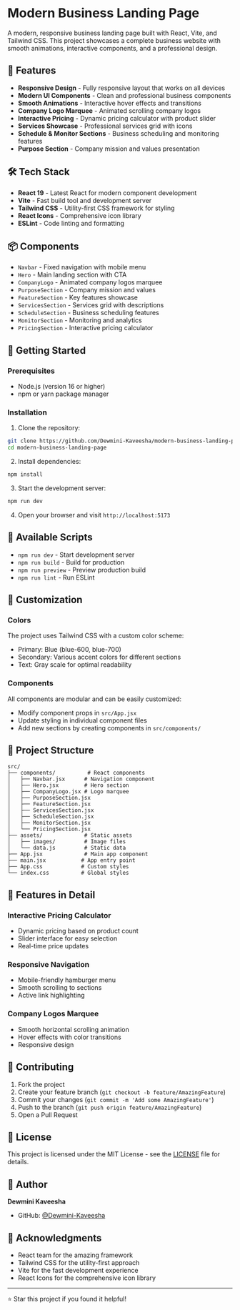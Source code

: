 # Modern Business Landing Page

A modern, responsive business landing page built with React, Vite, and Tailwind CSS. This project showcases a complete business website with smooth animations, interactive components, and a professional design.

## 🚀 Features

- **Responsive Design** - Fully responsive layout that works on all devices
- **Modern UI Components** - Clean and professional business components
- **Smooth Animations** - Interactive hover effects and transitions
- **Company Logo Marquee** - Animated scrolling company logos
- **Interactive Pricing** - Dynamic pricing calculator with product slider
- **Services Showcase** - Professional services grid with icons
- **Schedule & Monitor Sections** - Business scheduling and monitoring features
- **Purpose Section** - Company mission and values presentation

## 🛠️ Tech Stack

- **React 19** - Latest React for modern component development
- **Vite** - Fast build tool and development server
- **Tailwind CSS** - Utility-first CSS framework for styling
- **React Icons** - Comprehensive icon library
- **ESLint** - Code linting and formatting

## 📦 Components

- `Navbar` - Fixed navigation with mobile menu
- `Hero` - Main landing section with CTA
- `CompanyLogo` - Animated company logos marquee
- `PurposeSection` - Company mission and values
- `FeatureSection` - Key features showcase
- `ServicesSection` - Services grid with descriptions
- `ScheduleSection` - Business scheduling features
- `MonitorSection` - Monitoring and analytics
- `PricingSection` - Interactive pricing calculator

## 🚀 Getting Started

### Prerequisites

- Node.js (version 16 or higher)
- npm or yarn package manager

### Installation

1. Clone the repository:
```bash
git clone https://github.com/Dewmini-Kaveesha/modern-business-landing-page.git
cd modern-business-landing-page
```

2. Install dependencies:
```bash
npm install
```

3. Start the development server:
```bash
npm run dev
```

4. Open your browser and visit `http://localhost:5173`

## 📜 Available Scripts

- `npm run dev` - Start development server
- `npm run build` - Build for production
- `npm run preview` - Preview production build
- `npm run lint` - Run ESLint

## 🎨 Customization

### Colors
The project uses Tailwind CSS with a custom color scheme:
- Primary: Blue (blue-600, blue-700)
- Secondary: Various accent colors for different sections
- Text: Gray scale for optimal readability

### Components
All components are modular and can be easily customized:
- Modify component props in `src/App.jsx`
- Update styling in individual component files
- Add new sections by creating components in `src/components/`

## 📁 Project Structure

```
src/
├── components/          # React components
│   ├── Navbar.jsx      # Navigation component
│   ├── Hero.jsx        # Hero section
│   ├── CompanyLogo.jsx # Logo marquee
│   ├── PurposeSection.jsx
│   ├── FeatureSection.jsx
│   ├── ServicesSection.jsx
│   ├── ScheduleSection.jsx
│   ├── MonitorSection.jsx
│   └── PricingSection.jsx
├── assets/             # Static assets
│   ├── images/         # Image files
│   └── data.js         # Static data
├── App.jsx             # Main app component
├── main.jsx           # App entry point
├── App.css            # Custom styles
└── index.css          # Global styles
```

## 🌟 Features in Detail

### Interactive Pricing Calculator
- Dynamic pricing based on product count
- Slider interface for easy selection
- Real-time price updates

### Responsive Navigation
- Mobile-friendly hamburger menu
- Smooth scrolling to sections
- Active link highlighting

### Company Logos Marquee
- Smooth horizontal scrolling animation
- Hover effects with color transitions
- Responsive design

## 🤝 Contributing

1. Fork the project
2. Create your feature branch (`git checkout -b feature/AmazingFeature`)
3. Commit your changes (`git commit -m 'Add some AmazingFeature'`)
4. Push to the branch (`git push origin feature/AmazingFeature`)
5. Open a Pull Request

## 📄 License

This project is licensed under the MIT License - see the [LICENSE](LICENSE) file for details.

## 👤 Author

**Dewmini Kaveesha**
- GitHub: [@Dewmini-Kaveesha](https://github.com/Dewmini-Kaveesha)

## 🙏 Acknowledgments

- React team for the amazing framework
- Tailwind CSS for the utility-first approach
- Vite for the fast development experience
- React Icons for the comprehensive icon library

---

⭐ Star this project if you found it helpful!
